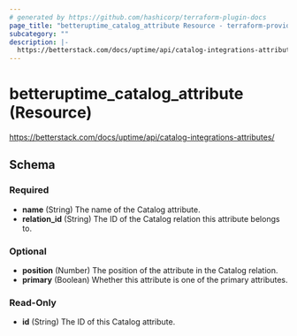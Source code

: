 ```yaml
---
# generated by https://github.com/hashicorp/terraform-plugin-docs
page_title: "betteruptime_catalog_attribute Resource - terraform-provider-better-uptime"
subcategory: ""
description: |-
  https://betterstack.com/docs/uptime/api/catalog-integrations-attributes/
---
```


# betteruptime_catalog_attribute (Resource)

https://betterstack.com/docs/uptime/api/catalog-integrations-attributes/



<!-- schema generated by tfplugindocs -->
## Schema

### Required

- **name** (String) The name of the Catalog attribute.
- **relation_id** (String) The ID of the Catalog relation this attribute belongs to.

### Optional

- **position** (Number) The position of the attribute in the Catalog relation.
- **primary** (Boolean) Whether this attribute is one of the primary attributes.

### Read-Only

- **id** (String) The ID of this Catalog attribute.


